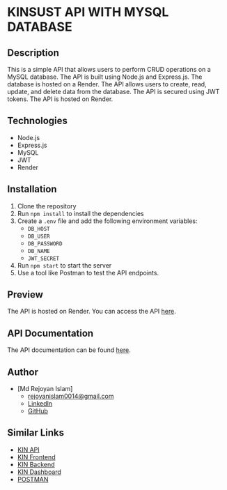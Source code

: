 # KINSUST API WITH MYSQL DATABASE

## Description

This is a simple API that allows users to perform CRUD operations on a MySQL database. The API is built using Node.js and Express.js. The database is hosted on a Render. The API allows users to create, read, update, and delete data from the database. The API is secured using JWT tokens. The API is hosted on Render.

## Technologies

- Node.js
- Express.js
- MySQL
- JWT
- Render

## Installation

1. Clone the repository
2. Run `npm install` to install the dependencies
3. Create a `.env` file and add the following environment variables:
   - `DB_HOST`
   - `DB_USER`
   - `DB_PASSWORD`
   - `DB_NAME`
   - `JWT_SECRET`
4. Run `npm start` to start the server
5. Use a tool like Postman to test the API endpoints.

## Preview

The API is hosted on Render. You can access the API [here](https://kinsust-api.onrender.com/).

## API Documentation

The API documentation can be found [here](https://documenter.getpostman.com/view/13401352/TzJx9G8z).

## Author

- [Md Rejoyan Islam]
  - [rejoyanislam0014@gmail.com](mailto:rejoyanislam0014@gmail.com)
  - [LinkedIn](https://www.linkedin.com/in/md-rejoyan-islam/)
  - [GitHub](https://github.com/md-rejoyan-islam)

## Similar Links

- [KIN API](https://github.com/kin-project/kin-api)
- [KIN Frontend](https://github.com/kin-project/kin-frontend)
- [KIN Backend](https://github.com/kin-project/kin-backend)
- [ KIN Dashboard](https://github.com/kin-project/kin-dashboard)
- [POSTMAN ](https://documenter.getpostman.com/view/13421400/TzJx9G8z)
